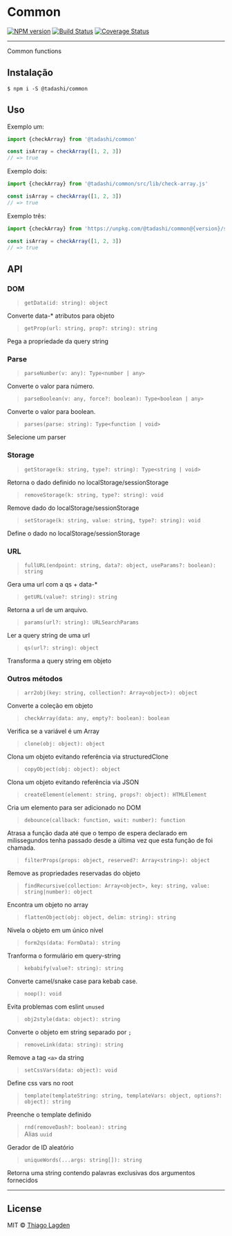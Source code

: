 # Common

[![NPM version][npm-img]][npm]
[![Build Status][ci-img]][ci]
[![Coverage Status][coveralls-img]][coveralls]


[npm-img]:         https://img.shields.io/npm/v/@tadashi/common.svg
[npm]:             https://www.npmjs.com/package/@tadashi/common
[ci-img]:          https://github.com/lagden/common/actions/workflows/nodejs.yml/badge.svg
[ci]:              https://github.com/lagden/common/actions/workflows/nodejs.yml
[coveralls-img]:   https://coveralls.io/repos/github/lagden/common/badge.svg?branch=main
[coveralls]:       https://coveralls.io/github/lagden/common?branch=main


---


Common functions

## Instalação

```
$ npm i -S @tadashi/common
```


## Uso

Exemplo um:

```js
import {checkArray} from '@tadashi/common'

const isArray = checkArray([1, 2, 3])
// => true
```

Exemplo dois:

```js
import {checkArray} from '@tadashi/common/src/lib/check-array.js'

const isArray = checkArray([1, 2, 3])
// => true
```

Exemplo três:

```js
import {checkArray} from 'https://unpkg.com/@tadashi/common@{version}/src/lib/check-array.js'

const isArray = checkArray([1, 2, 3])
// => true
```


## API

### DOM

> `getData(id: string): object`

Converte data-* atributos para objeto


> `getProp(url: string, prop?: string): string`

Pega a propriedade da query string


### Parse

> `parseNumber(v: any): Type<number | any>`

Converte o valor para número.


> `parseBoolean(v: any, force?: boolean): Type<boolean | any>`

Converte o valor para boolean.


> `parses(parse: string): Type<function | void>`

Selecione um parser


### Storage

> `getStorage(k: string, type?: string): Type<string | void>`

Retorna o dado definido no localStorage/sessionStorage


> `removeStorage(k: string, type?: string): void`

Remove dado do localStorage/sessionStorage


> `setStorage(k: string, value: string, type?: string): void`

Define o dado no localStorage/sessionStorage


### URL

> `fullURL(endpoint: string, data?: object, useParams?: boolean): string`

Gera uma url com a qs + data-*


> `getURL(value?: string): string`

Retorna a url de um arquivo.


> `params(url?: string): URLSearchParams`

Ler a query string de uma url


> `qs(url?: string): object`

Transforma a query string em objeto


### Outros métodos

> `arr2obj(key: string, collection?: Array<object>): object`

Converte a coleção em objeto


> `checkArray(data: any, empty?: boolean): boolean`

Verifica se a variável é um Array


> `clone(obj: object): object`

Clona um objeto evitando referência via structuredClone


> `copyObject(obj: object): object`

Clona um objeto evitando referência via JSON


> `createElement(element: string, props?: object): HTMLElement`

Cria um elemento para ser adicionado no DOM


> `debounce(callback: function, wait: number): function`

Atrasa a função dada até que o tempo de espera declarado em milissegundos tenha passado desde a última vez que esta função de foi chamada.


> `filterProps(props: object, reserved?: Array<string>): object`

Remove as propriedades reservadas do objeto


> `findRecursive(collection: Array<object>, key: string, value: string|number): object`

Encontra um objeto no array


> `flattenObject(obj: object, delim: string): string`

Nivela o objeto em um único nível


> `form2qs(data: FormData): string`

Tranforma o formulário em query-string


> `kebabify(value?: string): string`

Converte camel/snake case para kebab case.


> `noop(): void`

Evita problemas com eslint `unused`


> `obj2style(data: object): string`

Converte o objeto em string separado por `;`


> `removeLink(data: string): string`

Remove a tag `<a>` da string


> `setCssVars(data: object): void`

Define css vars no root


> `template(templateString: string, templateVars: object, options?: object): string`

Preenche o template definido


> `rnd(removeDash?: boolean): string`  
> Alias `uuid`

Gerador de ID aleatório


> `uniqueWords(...args: string[]): string`

Retorna uma string contendo palavras exclusivas dos argumentos fornecidos


---


## License

MIT © [Thiago Lagden](http://github.com/lagden)
